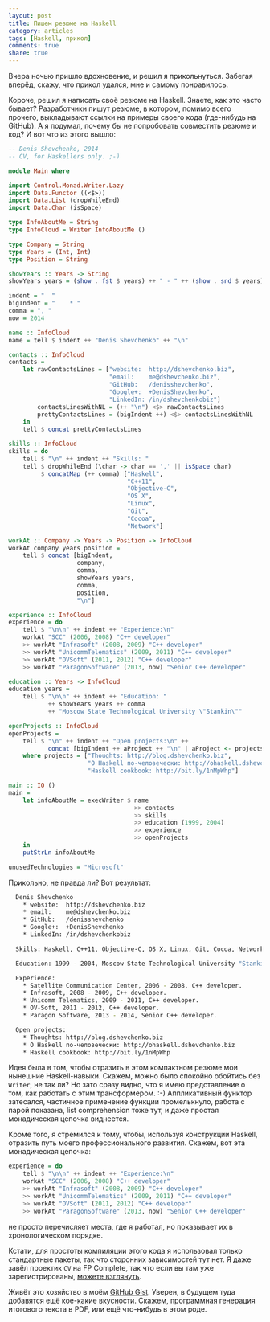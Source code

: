 ```yaml
---
layout: post
title: Пишем резюме на Haskell
category: articles
tags: [Haskell, прикол]
comments: true
share: true
---
```


Вчера ночью пришло вдохновение, и решил я прикольнуться. Забегая вперёд, скажу, что прикол удался, мне и самому понравилось.

Короче, решил я написать своё резюме на Haskell. Знаете, как это часто бывает? Разработчики пишут резюме, в котором, помимо всего прочего, выкладывают ссылки на примеры своего кода (где-нибудь на GitHub). А я подумал, почему бы не попробовать совместить резюме и код? И вот что из этого вышло:

```haskell
-- Denis Shevchenko, 2014
-- CV, for Haskellers only. ;-)

module Main where

import Control.Monad.Writer.Lazy
import Data.Functor ((<$>))
import Data.List (dropWhileEnd)
import Data.Char (isSpace)

type InfoAboutMe = String
type InfoCloud = Writer InfoAboutMe ()

type Company = String
type Years = (Int, Int)
type Position = String

showYears :: Years -> String
showYears years = (show . fst $ years) ++ " - " ++ (show . snd $ years)

indent = "  "
bigIndent = "    * "
comma = ", "
now = 2014 

name :: InfoCloud
name = tell $ indent ++ "Denis Shevchenko" ++ "\n" 

contacts :: InfoCloud
contacts = 
    let rawContactsLines = ["website:  http://dshevchenko.biz",
                            "email:    me@dshevchenko.biz",
                            "GitHub:   /denisshevchenko",
                            "Google+:  +DenisShevchenko",
                            "LinkedIn: /in/dshevchenkobiz"]
        contactsLinesWithNL = (++ "\n") <$> rawContactsLines 
        prettyContactsLines = (bigIndent ++) <$> contactsLinesWithNL
    in
    tell $ concat prettyContactsLines

skills :: InfoCloud
skills = do
    tell $ "\n" ++ indent ++ "Skills: "
    tell $ dropWhileEnd (\char -> char == ',' || isSpace char)
         $ concatMap (++ comma) ["Haskell",
                                 "C++11",
                                 "Objective-C",
                                 "OS X",
                                 "Linux",
                                 "Git",
                                 "Cocoa",
                                 "Network"] 

workAt :: Company -> Years -> Position -> InfoCloud
workAt company years position = 
    tell $ concat [bigIndent,
                   company,
                   comma,
                   showYears years,
                   comma,
                   position,
                   "\n"]

experience :: InfoCloud
experience = do
    tell $ "\n\n" ++ indent ++ "Experience:\n"
    workAt "SCC" (2006, 2008) "C++ developer" 
    >> workAt "Infrasoft" (2008, 2009) "C++ developer"
    >> workAt "UnicommTelematics" (2009, 2011) "C++ developer"
    >> workAt "OVSoft" (2011, 2012) "C++ developer"
    >> workAt "ParagonSoftware" (2013, now) "Senior C++ developer"

education :: Years -> InfoCloud
education years = 
    tell $ "\n\n" ++ indent ++ "Education: "
           ++ showYears years ++ comma
           ++ "Moscow State Technological University \"Stankin\""

openProjects :: InfoCloud
openProjects = 
    tell $ "\n" ++ indent ++ "Open projects:\n" ++
           concat [bigIndent ++ aProject ++ "\n" | aProject <- projects]
    where projects = ["Thoughts: http://blog.dshevchenko.biz",
                      "О Haskell по-человечески: http://ohaskell.dshevchenko.biz",
                      "Haskell cookbook: http://bit.ly/1nMpWhp"]

main :: IO ()
main = 
    let infoAboutMe = execWriter $ name
                                   >> contacts 
                                   >> skills
                                   >> education (1999, 2004)
                                   >> experience
                                   >> openProjects
    in
    putStrLn infoAboutMe

unusedTechnologies = "Microsoft"
```

Прикольно, не правда ли? Вот результат:

```bash
  Denis Shevchenko
    * website:  http://dshevchenko.biz
    * email:    me@dshevchenko.biz
    * GitHub:   /denisshevchenko
    * Google+:  +DenisShevchenko
    * LinkedIn: /in/dshevchenkobiz

  Skills: Haskell, C++11, Objective-C, OS X, Linux, Git, Cocoa, Network

  Education: 1999 - 2004, Moscow State Technological University "Stankin"

  Experience:
    * Satellite Communication Center, 2006 - 2008, C++ developer.
    * Infrasoft, 2008 - 2009, C++ developer.
    * Unicomm Telematics, 2009 - 2011, C++ developer.
    * OV-Soft, 2011 - 2012, C++ developer.
    * Paragon Software, 2013 - 2014, Senior C++ developer.

  Open projects:
    * Thoughts: http://blog.dshevchenko.biz
    * О Haskell по-человечески: http://ohaskell.dshevchenko.biz
    * Haskell cookbook: http://bit.ly/1nMpWhp
```

Идея была в том, чтобы отразить в этом компактном резюме мои нынешние Haskell-навыки. Скажем, можно было спокойно обойтись без `Writer`, не так ли? Но зато сразу видно, что я имею представление о том, как работать с этим трансформером. :-) Аппликативный функтор затесался, частичное применение функции промелькнуло, работа с парой показана, list comprehension тоже тут, и даже простая монадическая цепочка виднеется.

Кроме того, я стремился к тому, чтобы, используя конструкции Haskell, отразить путь моего профессионального развития. Скажем, вот эта монадическая цепочка:

```haskell
experience = do
    tell $ "\n\n" ++ indent ++ "Experience:\n"
    workAt "SCC" (2006, 2008) "C++ developer" 
    >> workAt "Infrasoft" (2008, 2009) "C++ developer"
    >> workAt "UnicommTelematics" (2009, 2011) "C++ developer"
    >> workAt "OVSoft" (2011, 2012) "C++ developer"
    >> workAt "ParagonSoftware" (2013, now) "Senior C++ developer"
```

не просто перечисляет места, где я работал, но показывает их в хронологическом порядке.

Кстати, для простоты компиляции этого кода я использовал только стандартные пакеты, так что сторонних зависимостей тут нет. Я даже завёл проектик `CV` на FP Complete, так что если вы там уже зарегистрированы, [можете взглянуть](https://www.fpcomplete.com/user/dshevchenko/cv1).

Живёт это хозяйство в моём [GitHub Gist](https://gist.github.com/denisshevchenko/18507de8661a45094a1e). Уверен, в будущем туда добавятся ещё кое-какие вкусности. Скажем, программная генерация итогового текста в PDF, или ещё что-нибудь в этом роде.

